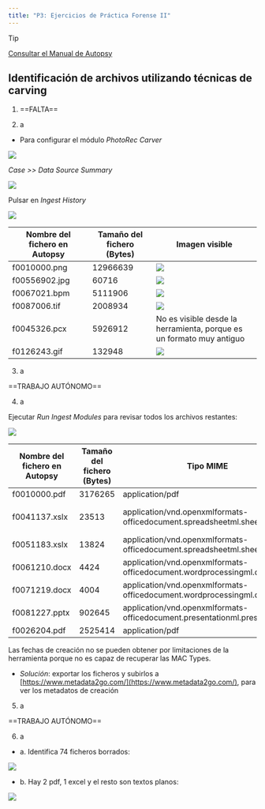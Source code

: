 ```yaml
---
title: "P3: Ejercicios de Práctica Forense II"
---
```

> [!Tip]
> [Consultar el Manual de Autopsy](https://sleuthkit.org/autopsy/docs/user-docs/4.19.1/)


## Identificación de archivos utilizando técnicas de carving

1. ==FALTA==


2. a

- Para configurar el módulo *PhotoRec Carver*

![](img/Pasted%20image%2020241011123551.png)

*Case >> Data Source Summary*

![](img/Pasted%20image%2020241011124310.png)

Pulsar en *Ingest History*

![](img/Pasted%20image%2020241011124357.png)


| Nombre del fichero en Autopsy | Tamaño del fichero (Bytes) | Imagen visible                                                       |
| ----------------------------- | -------------------------- | -------------------------------------------------------------------- |
| f0010000.png                  | 12966639                   | ![](img/Pasted%20image%2020241011131503.png)                         |
| f00556902.jpg                 | 60716                      | ![](img/Pasted%20image%2020241011131437.png)                         |
| f0067021.bpm                  | 5111906                    | ![](img/Pasted%20image%2020241011131416.png)                         |
| f0087006.tif                  | 2008934                    | ![](img/Pasted%20image%2020241011131354.png)                         |
| f0045326.pcx                  | 5926912                    | No es visible desde la herramienta, porque es un formato muy antiguo |
| f0126243.gif                  | 132948                     | ![](img/Pasted%20image%2020241011131906.png)                         |



3. a

==TRABAJO AUTÓNOMO==

4. a

Ejecutar *Run Ingest Modules* para revisar todos los archivos restantes:

![](img/Pasted%20image%2020241011132658.png)

| Nombre del fichero en Autopsy | Tamaño del fichero (Bytes) | Tipo MIME                                                                 | Fecha Creación del Documento |
| ----------------------------- | -------------------------- | ------------------------------------------------------------------------- | ---------------------------- |
| f0010000.pdf                  | 3176265                    | application/pdf                                                           | ==FALTA==                    |
| f0041137.xslx                 | 23513                      | application/vnd.openxmlformats-officedocument.spreadsheetml.sheet         | 2012-06-13 17:56:47Z         |
| f0051183.xslx                 | 13824                      | application/vnd.openxmlformats-officedocument.spreadsheetml.sheet         | ==FALTA==                    |
| f0061210.docx                 | 4424                       | application/vnd.openxmlformats-officedocument.wordprocessingml.document   | ==FALTA==                    |
| f0071219.docx                 | 4004                       | application/vnd.openxmlformats-officedocument.wordprocessingml.document   | ==FALTA==                    |
| f0081227.pptx                 | 902645                     | application/vnd.openxmlformats-officedocument.presentationml.presentation | ==FALTA==                    |
| f0026204.pdf                  | 2525414                    | application/pdf                                                           | ==FALTA==                    |

Las fechas de creación no se pueden obtener por limitaciones de la herramienta porque no es capaz de recuperar las MAC Types.
- *Solución*: exportar los ficheros y subirlos a [https://www.metadata2go.com/](https://www.metadata2go.com/), para ver los metadatos de creación

5. a

==TRABAJO AUTÓNOMO==

6. a
- a. Identifica 74 ficheros borrados:

![](img/Pasted%20image%2020241011140107.png)

- b. Hay 2 pdf, 1 excel y el resto son textos planos:

![](img/Pasted%20image%2020241011140219.png)


